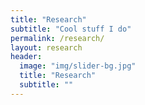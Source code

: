 ```yaml
---
title: "Research"
subtitle: "Cool stuff I do"
permalink: /research/
layout: research
header:
  image: "img/slider-bg.jpg"
  title: "Research"
  subtitle: ""
---
```

